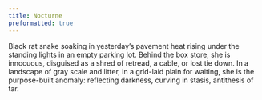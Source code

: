 ```yaml
---
title: Nocturne
preformatted: true
---
```


Black rat snake soaking in yesterday’s pavement heat
rising under the standing lights in an empty parking lot.
Behind the box store, she is innocuous, disguised as a shred
of retread, a cable, or lost tie down.
In a landscape of gray scale and litter, in a grid-laid
plain for waiting, she is the purpose-built anomaly:
reflecting darkness, curving in stasis, antithesis of tar.
